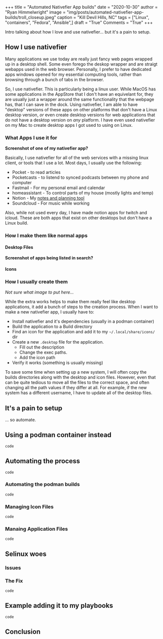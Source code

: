 +++
title   = "Automated Nativefier App builds"
date    = "2020-10-30"
author  = "Ryan Himmelwright"
image   = "img/posts/automated-nativefier-app-builds/troll_closeup.jpeg"
caption = "Kill Devil Hills, NC"
tags    = ["Linux", "containers", "Fedora", "Ansible",]
draft   = "True"
Comments = "True"
+++

Intro talking about how I love and use nativefier... but it's a pain to setup.

<!--more-->

## How I use nativefier

Many applications we use today are really just fancy web pages wrapped up in a
desktop shell. Some even forego the deskop wrapper and are straigt webapps used
in the web browser. Personally, I prefer to have dedicated apps windows opened
for my essential computing tools, rather than browsing through a bunch of tabs
in the browser.

So, I use nativefier. This is particularly being a linux user. While MacOS has
some applications in the AppStore that I don't have an equivelant for, they are
usually just a wrapper around the same functionality that the webpage has, that
I can save in the dock. Using nativefier, I am able to have "desktop" versions
of these apps on other platforms that don't have a Linux desktop version, *or*
even create desktop versions for web applications that do not have a desktop
version on *any* platform. I have even used nativefier on my Mac to create
desktop apps I got used to using on Linux.

### What Apps I use it for

**Screenshot of one of my nativefier app?**

Basically, I use nativefier for all of the web services with a missing linux
client, or tools that I use a lot. Most days, I usually use the following:

- Pocket - to read articles
- Pocketcasts - to listend to synced podcasts between my phone and computer
- Fastmail - For my personal email and calendar
- homeassistant - To control parts of my house (mostly lights and temp)
- Notion - My [notes and planning tool]()
- Soundcloud - For music while working

Also, while not used every day, I have made notion apps for twitch and icloud.
These are both apps that exist on other desktops but don't have a Linux build.

### How I make them like normal apps

#### Desktop Files

**Screenshot of apps being listed in search?**

#### Icons


### How I usually create them

*Not sure what image to put here...*

While the extra works helps to make them really feel like desktop applications,
it add a bunch of steps to the creation process. When I want to make a new
nativefier app, I usually have to:

- Install nativefier and it's dependencies (usually in a podman container)
- Build the application to a Build directory
- Find an icon for the application and add it to my `~/.local/share/icons/` dir
- Create a new `.desktop` file for the application.
    - Fill out the description
    - Change the exec paths.
    - Add the icon path
- Verify it works (something is usually missing)

To save some time when setting up a new system, I will often copy the builds
directories along with the desktop and icon files. However, even that can be
quite tedious to move all the files to the correct space, and often changing
all the path values if they differ at all. For example, if the new system has a
different username, I have to update all of the desktop files.


## It's a pain to setup

... so automate.

## Using a podman container instead

```
code
```

## Automating the process

```
code
```

### Automating the podman builds

```
code
```

### Managing Icon Files

```
code
```

### Manaing Application Files

```
code
```

## Selinux woes

### Issues

### The Fix

```
code
```

## Example adding it to my playbooks

```
code
```

## Conclusion
